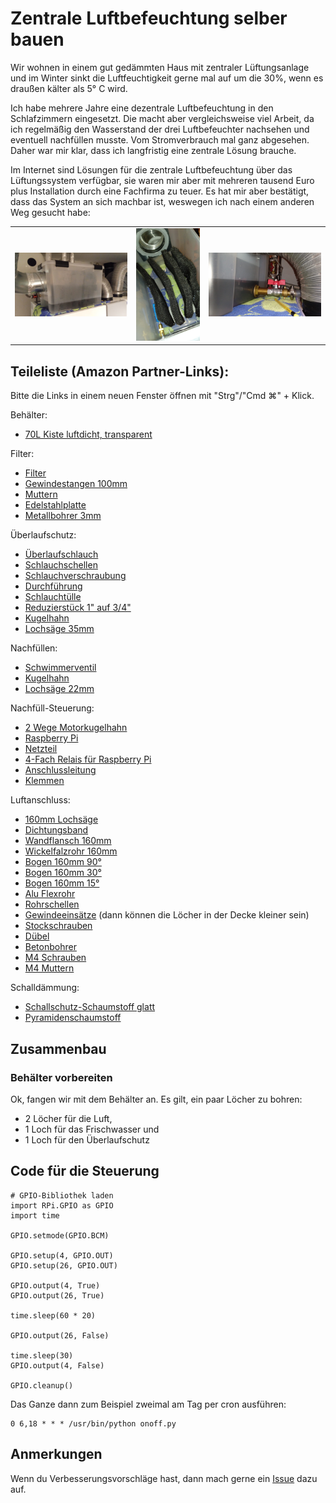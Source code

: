 # Zentrale Luftbefeuchtung selber bauen
Wir wohnen in einem gut gedämmten Haus mit zentraler Lüftungsanlage und im Winter sinkt die Luftfeuchtigkeit gerne mal auf um die 30%, wenn es draußen kälter als 5° C wird.

Ich habe mehrere Jahre eine dezentrale Luftbefeuchtung in den Schlafzimmern eingesetzt. Die macht aber vergleichsweise viel Arbeit, da ich regelmäßig den Wasserstand der drei Luftbefeuchter nachsehen und eventuell nachfüllen musste. Vom Stromverbrauch mal ganz abgesehen. Daher war mir klar, dass ich langfristig eine zentrale Lösung brauche.

Im Internet sind Lösungen für die zentrale Luftbefeuchtung über das Lüftungssystem verfügbar, sie waren mir aber mit mehreren tausend Euro plus Installation durch eine Fachfirma zu teuer. Es hat mir aber bestätigt, dass das System an sich machbar ist, weswegen ich nach einem anderen Weg gesucht habe:

|  |  |  |
|--|--|--|
| ![zentrale Luftbefeuchtung](https://github.com/nemiah/zentraleLuftbefeuchtung/blob/main/bilder/bild1.jpg)  | ![zentrale Luftbefeuchtung](https://github.com/nemiah/zentraleLuftbefeuchtung/blob/main/bilder/bild2.jpg) | ![zentrale Luftbefeuchtung](https://github.com/nemiah/zentraleLuftbefeuchtung/blob/main/bilder/bild3.jpg) |




## Teileliste (Amazon Partner-Links):

Bitte die Links in einem neuen Fenster öffnen mit "Strg"/"Cmd ⌘" + Klick.

Behälter:

- [70L Kiste luftdicht, transparent](https://amzn.to/4fTJnAO)

Filter:

- [Filter](https://amzn.to/4gnNftT)
- [Gewindestangen 100mm](https://amzn.to/3OIpMro) 
- [Muttern](https://amzn.to/49lLVVM) 
- [Edelstahlplatte](https://amzn.to/49jSNTL)
- [Metallbohrer 3mm](https://amzn.to/3ZFzaSI) 

Überlaufschutz:

- [Überlaufschlauch](https://amzn.to/4f5Wmy9)
- [Schlauchschellen](https://amzn.to/49m5M7w)
- [Schlauchverschraubung](https://amzn.to/3BgbZ8s)
- [Durchführung](https://amzn.to/3VPSJ8P)
- [Schlauchtülle](https://amzn.to/49UgiD7)
- [Reduzierstück 1" auf 3/4"](https://amzn.to/41KZ6hv)
- [Kugelhahn](https://amzn.to/49pJx0l)
- [Lochsäge 35mm](https://amzn.to/3BA6BNE) 

Nachfüllen:

- [Schwimmerventil](https://amzn.to/4gbqqtm)
- [Kugelhahn](https://amzn.to/41gkyux)
- [Lochsäge 22mm](https://amzn.to/4f0L2TT) 

Nachfüll-Steuerung:

- [2 Wege Motorkugelhahn](https://amzn.to/3BfEd32)
- [Raspberry Pi](https://amzn.to/3ZLa8R8)
- [Netzteil](https://amzn.to/4gqz07O)
- [4-Fach Relais für Raspberry Pi](https://amzn.to/4gPdJo7)
- [Anschlussleitung](https://amzn.to/3P8nfHj)
- [Klemmen](https://amzn.to/49TQgjs)

Luftanschluss:

- [160mm Lochsäge](https://amzn.to/3OHbPKk)
- [Dichtungsband](https://amzn.to/3D1pSrD) 
- [Wandflansch 160mm](https://amzn.to/4fVTa9J)
- [Wickelfalzrohr 160mm](https://amzn.to/3ZnSylR) 
- [Bogen 160mm 90°](https://amzn.to/3ZGbZYN) 
- [Bogen 160mm 30°](https://amzn.to/3BhAPoh) 
- [Bogen 160mm 15°](https://amzn.to/4in4iOd) 
- [Alu Flexrohr](https://amzn.to/3VNkv5Z) 
- [Rohrschellen](https://amzn.to/3Zpq778) 
- [Gewindeeinsätze](https://amzn.to/4g2ppEe) (dann können die Löcher in der Decke kleiner sein)
- [Stockschrauben](https://amzn.to/3VqEBTj) 
- [Dübel](https://amzn.to/4fYqzAw) 
- [Betonbohrer](https://amzn.to/4g0zmBT) 
- [M4 Schrauben](https://amzn.to/3ZmL9Ub) 
- [M4 Muttern](https://amzn.to/3OIL6gq) 

 
 Schalldämmung:
 
 - [Schallschutz-Schaumstoff glatt](https://amzn.to/3ZnOKB7) 
 - [Pyramidenschaumstoff](https://amzn.to/49kQIad) 

##  Zusammenbau

### Behälter vorbereiten

Ok, fangen wir mit dem Behälter an. Es gilt, ein paar Löcher zu bohren:

- 2 Löcher für die Luft, 
- 1 Loch für das Frischwasser und 
- 1 Loch für den Überlaufschutz

## Code für die Steuerung

	# GPIO-Bibliothek laden
	import RPi.GPIO as GPIO
	import time

	GPIO.setmode(GPIO.BCM)

	GPIO.setup(4, GPIO.OUT)
	GPIO.setup(26, GPIO.OUT)

	GPIO.output(4, True)
	GPIO.output(26, True)

	time.sleep(60 * 20)

	GPIO.output(26, False)

	time.sleep(30)
	GPIO.output(4, False)

	GPIO.cleanup()

Das Ganze dann zum Beispiel zweimal am Tag per cron ausführen:

	0 6,18 * * * /usr/bin/python onoff.py

## Anmerkungen
Wenn du Verbesserungsvorschläge hast, dann mach gerne ein [Issue](https://github.com/nemiah/zentraleLuftbefeuchtung/issues) dazu auf.
